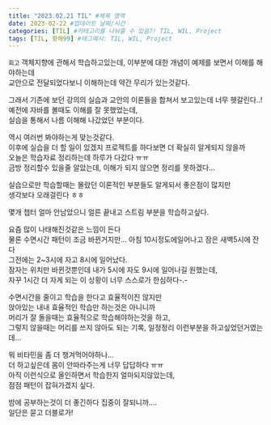 ```yaml
---
title: "2023.02.21 TIL" #제목 영역
date: 2023-02-22 #업데이트 날짜/시간
categories: [TIL] #카테고리를 나눠줄 수 있음?! TIL, WIL, Project
tags: [TIL, 항해99] #태그예시: TIL, WIL, Project
---
```


`회고`
객체지향에 관해서 학습하고있는데, 이부분에 대한 개념이 예제를 보면서 이해를 해야하는데  
교안으로 전달되었다보니 이해하는데 약간 무리가 있는것같다.

그래서 기존에 보던 강의의 실습과 교안의 이론들을 합쳐서 보고있는데 너무 헷갈린다..!  
예전에 자바를 볼때도 이해를 잘 못했었는데,  
실습을 통해서 나름 이해해 나갔었던 부분이다.

역시 여러번 봐야하는게 맞는것같다.  
이후에 실습을 더 할 일이 있겠지 프로젝트를 하다보면 더 확실히 알게되지 않을까  
오늘은 학습자료 정리하는데 하루가 다갔다 ㅠㅠ  
금방 정리할수 있을줄 알았는데, 이해가 되지 않으면 정리를 못하겠다...

실습으로만 학습할때는 몰랐던 이론적인 부분들도 알게되서 좋은점이 많지만  
생각보다 오래걸린다 ㅎㅎ

몇개 챕터 얼마 안남았으니 얼른 끝내고 스트림 부분을 학습하고싶다.

요즘 많이 나태해진것같은 느낌이 든다  
물론 수면시간 패턴이 조금 바뀐거지만... 아침 10시정도에일어나고 잠은 새벽5시에 잔다  
그전에는 2~3시에 자고 8시에 일어났다.  
잠자는 위치만 바뀐것뿐인데 내가 5시에 자도 9시에 일어나길 원했는데,  
자꾸 1시간 더 자게 되는 이 상황이 너무 스스로가 한심하다-.-

수면시간을 줄이고 학습을 한다고 효율적이진 않지만  
앉아있는 내내 효율적인 학습만 하는것은 아니니까  
머리가 잘 돌을때는 효율적으로 학습해야하는것을 하고,  
그렇지 않을때는 머리를 쓰지 않아도 되는 기록, 일정정리 이런부분을 하고싶었던거였는데...

뭐 비타민을 좀 더 챙겨먹어야하나...  
더 하고싶은데 몸이 안따라주는게 너무 답답하다 ㅠㅠ  
아직 이런식으로 올인하면서 학습한지 얼마되지않았는데,  
점점 패턴이 잡혀가겠지 싶다.

밤에 공부하는것이 더 좋긴하다 집중이 잘되니까....  
일단은 묻고 더블로가!
